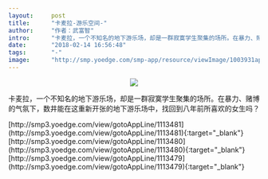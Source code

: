 ```yaml
---
layout:     post
title:      "卡麦拉-游乐空间-"
author:     "作者：武富智"
intro:      "卡麦拉，一个不知名的地下游乐场，却是一群寂寞学生聚集的场所。在暴力、赌博的气氛下，数井能在这重新开张的地下游乐场中，找回到八年前所喜欢的女生吗？"
date:       "2018-02-14 16:56:48"
tags:       "-"
image:      "http://smp.yoedge.com/smp-app/resource/viewImage/1003931appline.png"
---
```

<div style="text-align: center">
<p><img src="http://smp.yoedge.com/smp-app/resource/viewImage/1003931appline.png"/></p>
</div>
<p class="post-meta">
<span>卡麦拉，一个不知名的地下游乐场，却是一群寂寞学生聚集的场所。在暴力、赌博的气氛下，数井能在这重新开张的地下游乐场中，找回到八年前所喜欢的女生吗？</span>
</p>
[http://smp3.yoedge.com/view/gotoAppLine/1113481](http://smp3.yoedge.com/view/gotoAppLine/1113481){:target="_blank"}
[http://smp3.yoedge.com/view/gotoAppLine/1113480](http://smp3.yoedge.com/view/gotoAppLine/1113480){:target="_blank"}
[http://smp3.yoedge.com/view/gotoAppLine/1113479](http://smp3.yoedge.com/view/gotoAppLine/1113479){:target="_blank"}


